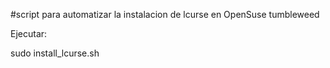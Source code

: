 #script para automatizar la instalacion de lcurse en OpenSuse tumbleweed

Ejecutar:

sudo install_lcurse.sh
